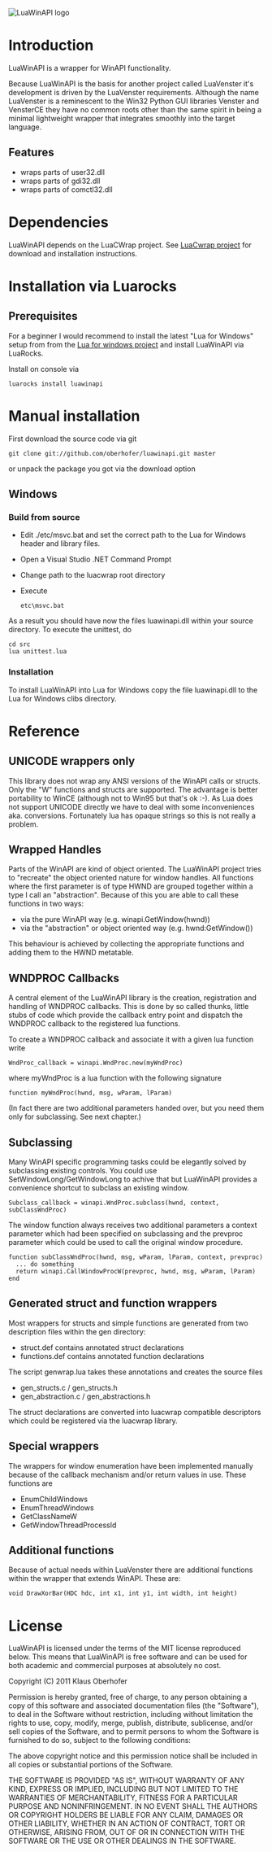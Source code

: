 ![LuaWinAPI logo](logo.png "LuaWinAPI logo")

# Introduction

LuaWinAPI is a wrapper for WinAPI functionality.

Because LuaWinAPI is the basis for another project called LuaVenster it's 
development is driven by the LuaVenster requirements. Although the name 
LuaVenster is a reminescent to the Win32 Python GUI libraries Venster and VensterCE 
they have no common roots other than the same spirit in being a 
minimal lightweight wrapper that integrates smoothly into the target language. 

## Features

* wraps parts of user32.dll
* wraps parts of gdi32.dll
* wraps parts of comctl32.dll

# Dependencies

LuaWinAPI depends on the LuaCWrap project. See [LuaCwrap project](http://github.com/oberhofer/luacwrap)
for download and installation instructions.

# Installation via Luarocks

## Prerequisites

For a beginner I would recommend to install the latest "Lua for Windows" 
setup from from the [Lua for windows project](http://luaforwindows.googlecode.com) and install 
LuaWinAPI via LuaRocks.

Install on console via 

    luarocks install luawinapi

# Manual installation

First download the source code via git 

    git clone git://github.com/oberhofer/luawinapi.git master

or unpack the package you got via the download option

## Windows

### Build from source

* Edit ./etc/msvc.bat and set the correct path to the Lua for Windows header and library files.
* Open a Visual Studio .NET Command Prompt
* Change path to the luacwrap root directory
* Execute

    `etc\msvc.bat`

As a result you should have now the files luawinapi.dll within your source directory.
To execute the unittest, do

    cd src
    lua unittest.lua

### Installation

To install LuaWinAPI into Lua for Windows copy the file luawinapi.dll to the Lua for Windows clibs directory.

# Reference

## UNICODE wrappers only

This library does not wrap any ANSI versions of the
WinAPI calls or structs. Only the "W" functions and structs are supported.
The advantage is better portability to WinCE (although not to Win95 but that's ok :-).
As Lua does not support UNICODE directly we have to deal with some inconveniences 
aka. conversions. Fortunately lua has opaque strings so this is not really a problem.

## Wrapped Handles

Parts of the WinAPI are kind of object oriented. The LuaWinAPI project tries
to "recreate" the object oriented nature for window handles. All functions 
where the first parameter is of type HWND are grouped together within a 
type I call an "abstraction". Because of this you are able to call these 
functions in two ways:

* via the pure WinAPI way (e.g. winapi.GetWindow(hwnd))
* via the "abstraction" or object oriented way (e.g. hwnd:GetWindow())

This behaviour is achieved by collecting the appropriate functions and adding 
them to the HWND metatable.

## WNDPROC Callbacks

A central element of the LuaWinAPI library is the creation, registration and 
handling of WNDPROC callbacks. This is done by so called thunks, little stubs 
of code which provide the callback entry point and dispatch the WNDPROC callback
to the registered lua functions. 

To create a WNDPROC callback and associate it with a given lua function write

    WndProc_callback = winapi.WndProc.new(myWndProc)

where myWndProc is a lua function with the following signature

    function myWndProc(hwnd, msg, wParam, lParam)

(In fact there are two additional parameters handed over, but you need them 
only for subclassing. See next chapter.) 


## Subclassing 

Many WinAPI specific programming tasks could be elegantly solved by subclassing 
existing controls. You could use SetWindowLong/GetWindowLong to achive that but
LuaWinAPI provides a convenience shortcut to subclass an existing window.

    Subclass_callback = winapi.WndProc.subclass(hwnd, context, subClassWndProc)
  
The window function always receives two additional parameters a context parameter
which had been specified on subclassing and the prevproc parameter which could be 
used to call the original window procedure.   
 
    function subClassWndProc(hwnd, msg, wParam, lParam, context, prevproc)
      ... do something
      return winapi.CallWindowProcW(prevproc, hwnd, msg, wParam, lParam)
    end

## Generated struct and function wrappers

Most wrappers for structs and simple functions are generated 
from two description files within the gen directory:

* struct.def contains annotated struct declarations
* functions.def contains annotated function declarations

The script genwrap.lua takes these annotations and creates the source files 

* gen\_structs.c / gen\_structs.h
* gen\_abstraction.c / gen\_abstractions.h

The struct declarations are converted into luacwrap compatible descriptors
which could be registered via the luacwrap library.

## Special wrappers

The wrappers for window enumeration have been implemented manually because 
of the callback mechanism and/or return values in use. These functions are

* EnumChildWindows
* EnumThreadWindows
* GetClassNameW
* GetWindowThreadProcessId

## Additional functions

Because of actual needs within LuaVenster there are additional functions 
within the wrapper that extends WinAPI. These are: 

    void DrawXorBar(HDC hdc, int x1, int y1, int width, int height)


# License

LuaWinAPI is licensed under the terms of the MIT license reproduced below.
This means that LuaWinAPI is free software and can be used for both academic
and commercial purposes at absolutely no cost.

Copyright (C) 2011 Klaus Oberhofer

Permission is hereby granted, free of charge, to any person obtaining a copy
of this software and associated documentation files (the "Software"), to deal
in the Software without restriction, including without limitation the rights
to use, copy, modify, merge, publish, distribute, sublicense, and/or sell
copies of the Software, and to permit persons to whom the Software is
furnished to do so, subject to the following conditions:

The above copyright notice and this permission notice shall be included in
all copies or substantial portions of the Software.

THE SOFTWARE IS PROVIDED "AS IS", WITHOUT WARRANTY OF ANY KIND, EXPRESS OR
IMPLIED, INCLUDING BUT NOT LIMITED TO THE WARRANTIES OF MERCHANTABILITY,
FITNESS FOR A PARTICULAR PURPOSE AND NONINFRINGEMENT.  IN NO EVENT SHALL THE
AUTHORS OR COPYRIGHT HOLDERS BE LIABLE FOR ANY CLAIM, DAMAGES OR OTHER
LIABILITY, WHETHER IN AN ACTION OF CONTRACT, TORT OR OTHERWISE, ARISING FROM,
OUT OF OR IN CONNECTION WITH THE SOFTWARE OR THE USE OR OTHER DEALINGS IN
THE SOFTWARE.
